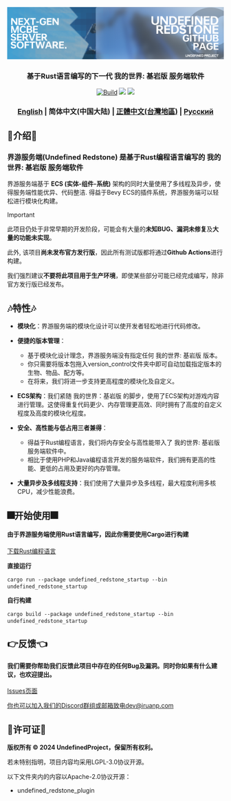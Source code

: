 <div align="center">
  <a href="https://github.com/UndefinedProjectMC/UndefinedRedstone">
    <img src="urgithub.png" alt="Logo">
  </a>
  <h3 align="center">基于Rust语言编写的下一代 我的世界: 基岩版 服务端软件</h3>

  <a href="https://github.com/UndefinedProjectMC/UndefinedRedstone/actions"><img src="https://github.com/UndefinedProjectMC/UndefinedRedstone/actions/workflows/rust.yml/badge.svg" alt="Build"/></a>
  <a href="https://feedback.minecraft.net/hc/en-us/articles/28105668043661-Minecraft-1-21-2-Bedrock"><img src="https://img.shields.io/badge/minecraft-v1.21.2%20(Bedrock)-green" /></a>
  <a href="https://github.com/UndefinedProjectMC/UndefinedRedstone/tree/main/crates/undefined_redstone_network/src/protocol"><img src="https://img.shields.io/badge/protocol-686-green" /></a>

  ### [English](README.md) | 简体中文(中国大陆) | [正體中文(台灣地區)](README_zh_TW.md) | [Русский](README_ru.md)
</div>

## 🎉介绍🎉
### 界游服务端(Undefined Redstone) 是基于Rust编程语言编写的 我的世界: 基岩版 服务端软件
界游服务端基于 **ECS (实体-组件-系统)** 架构的同时大量使用了多线程及异步，使得服务端性能优异、代码整洁. 得益于Bevy ECS的插件系统，界游服务端可以轻松进行模块化构建。
> [!IMPORTANT]
> 此项目仍处于非常早期的开发阶段，可能会有大量的**未知BUG、漏洞未修复**及**大量的功能未实现**。
> 
> 此外, 该项目**尚未发布官方发行版**，因此所有测试版都将通过**Github Actions**进行构建。
> 
> 我们强烈建议**不要将此项目用于生产环境**，即使某些部分可能已经完成编写，除非官方发行版已经发布。
## 🎶特性🎶
- **模块化**：界游服务端的模块化设计可以使开发者轻松地进行代码修改。

- **便捷的版本管理**：
  - 基于模块化设计理念，界游服务端没有指定任何 我的世界: 基岩版 版本。
  - 你只需要将版本包拖入version_control文件夹中即可自动加载指定版本的生物、物品、配方等。
  - 在将来，我们将进一步支持更高程度的模块化及自定义。

- **ECS架构**：我们紧随 我的世界：基岩版 的脚步，使用了ECS架构对游戏内容进行管理。这使得重复代码更少、内存管理更高效、同时拥有了高度的自定义程度及高度的模块化程度。

- **安全、高性能与低占用三者兼得**：
  - 得益于Rust编程语言，我们将内存安全与高性能带入了 我的世界: 基岩版 服务端软件中。
  - 相比于使用PHP和Java编程语言开发的服务端软件，我们拥有更高的性能、更低的占用及更好的内存管理。

- **大量异步及多线程支持**：我们使用了大量异步及多线程，最大程度利用多核CPU，减少性能浪费。

## 🎆开始使用🎆
#### 由于界游服务端使用Rust语言编写，因此你需要使用Cargo进行构建
[下载Rust编程语言](https://www.rust-lang.org/zh-CN/learn/get-started)

**直接运行**
```shell
cargo run --package undefined_redstone_startup --bin undefined_redstone_startup
```

**自行构建**
```shell
cargo build --package undefined_redstone_startup --bin undefined_redstone_startup
```

## 👉反馈👈
#### 我们需要你帮助我们反馈此项目中存在的任何Bug及漏洞。同时你如果有什么建议，也欢迎提出。

[Issues页面](https://github.com/UndefinedProjectMC/UndefinedRedstone/issues)

你也可以加入我们的Discord群组或邮箱致电dev@iruanp.com

## 📄许可证📄

**版权所有 © 2024 UndefinedProject，保留所有权利。**

若未特别指明，项目内容均采用LGPL-3.0协议开源。

以下文件夹内的内容以Apache-2.0协议开源：
- undefined_redstone_plugin
